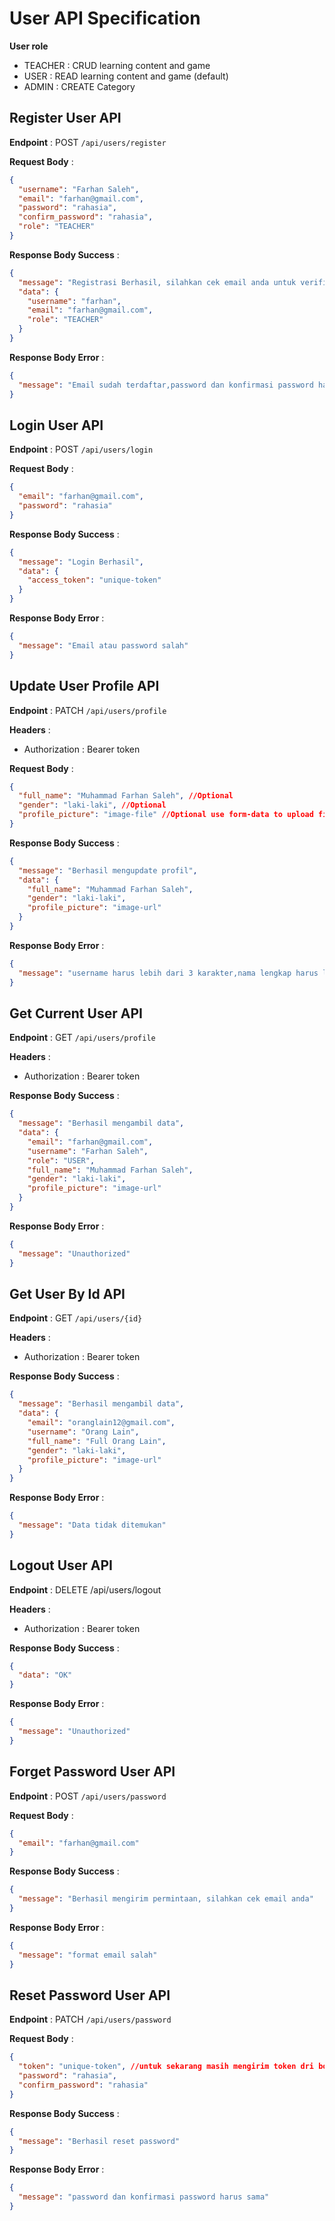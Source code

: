 # User API Specification

**User role**

- TEACHER : CRUD learning content and game
- USER : READ learning content and game (default)
- ADMIN : CREATE Category

## Register User API

**Endpoint** : POST `/api/users/register`

**Request Body** :

```json
{
  "username": "Farhan Saleh",
  "email": "farhan@gmail.com",
  "password": "rahasia",
  "confirm_password": "rahasia",
  "role": "TEACHER"
}
```

**Response Body Success** :

```json
{
  "message": "Registrasi Berhasil, silahkan cek email anda untuk verifikasi",
  "data": {
    "username": "farhan",
    "email": "farhan@gmail.com",
    "role": "TEACHER"
  }
}
```

**Response Body Error** :

```json
{
  "message": "Email sudah terdaftar,password dan konfirmasi password harus sama"
}
```

## Login User API

**Endpoint** : POST `/api/users/login`

**Request Body** :

```json
{
  "email": "farhan@gmail.com",
  "password": "rahasia"
}
```

**Response Body Success** :

```json
{
  "message": "Login Berhasil",
  "data": {
    "access_token": "unique-token"
  }
}
```

**Response Body Error** :

```json
{
  "message": "Email atau password salah"
}
```

## Update User Profile API

**Endpoint** : PATCH `/api/users/profile`

**Headers** :

- Authorization : Bearer token

**Request Body** :

```json
{
  "full_name": "Muhammad Farhan Saleh", //Optional
  "gender": "laki-laki", //Optional
  "profile_picture": "image-file" //Optional use form-data to upload file
}
```

**Response Body Success** :

```json
{
  "message": "Berhasil mengupdate profil",
  "data": {
    "full_name": "Muhammad Farhan Saleh",
    "gender": "laki-laki",
    "profile_picture": "image-url"
  }
}
```

**Response Body Error** :

```json
{
  "message": "username harus lebih dari 3 karakter,nama lengkap harus lebih dari 3 karakter"
}
```

## Get Current User API

**Endpoint** : GET `/api/users/profile`

**Headers** :

- Authorization : Bearer token

**Response Body Success** :

```json
{
  "message": "Berhasil mengambil data",
  "data": {
    "email": "farhan@gmail.com",
    "username": "Farhan Saleh",
    "role": "USER",
    "full_name": "Muhammad Farhan Saleh",
    "gender": "laki-laki",
    "profile_picture": "image-url"
  }
}
```

**Response Body Error** :

```json
{
  "message": "Unauthorized"
}
```

## Get User By Id API

**Endpoint** : GET `/api/users/{id}`

**Headers** :

- Authorization : Bearer token

**Response Body Success** :

```json
{
  "message": "Berhasil mengambil data",
  "data": {
    "email": "oranglain12@gmail.com",
    "username": "Orang Lain",
    "full_name": "Full Orang Lain",
    "gender": "laki-laki",
    "profile_picture": "image-url"
  }
}
```

**Response Body Error** :

```json
{
  "message": "Data tidak ditemukan"
}
```

## Logout User API

**Endpoint** : DELETE /api/users/logout

**Headers** :

- Authorization : Bearer token

**Response Body Success** :

```json
{
  "data": "OK"
}
```

**Response Body Error** :

```json
{
  "message": "Unauthorized"
}
```

## Forget Password User API

**Endpoint** : POST `/api/users/password`

**Request Body** :

```json
{
  "email": "farhan@gmail.com"
}
```

**Response Body Success** :

```json
{
  "message": "Berhasil mengirim permintaan, silahkan cek email anda"
}
```

**Response Body Error** :

```json
{
  "message": "format email salah"
}
```

## Reset Password User API

**Endpoint** : PATCH `/api/users/password`

**Request Body** :

```json
{
  "token": "unique-token", //untuk sekarang masih mengirim token dri body
  "password": "rahasia",
  "confirm_password": "rahasia"
}
```

**Response Body Success** :

```json
{
  "message": "Berhasil reset password"
}
```

**Response Body Error** :

```json
{
  "message": "password dan konfirmasi password harus sama"
}
```
